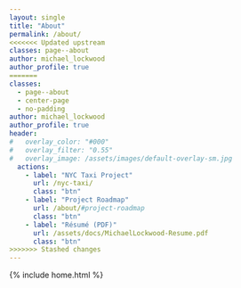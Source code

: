 ```yaml
---
layout: single
title: "About"
permalink: /about/
<<<<<<< Updated upstream
classes: page--about
author: michael_lockwood
author_profile: true
=======
classes: 
  - page--about
  - center-page
  - no-padding
author: michael_lockwood
author_profile: true
header:
#   overlay_color: "#000"
#   overlay_filter: "0.55"
#   overlay_image: /assets/images/default-overlay-sm.jpg
  actions:
    - label: "NYC Taxi Project"
      url: /nyc-taxi/
      class: "btn"
    - label: "Project Roadmap"
      url: /about/#project-roadmap
      class: "btn"
    - label: "Résumé (PDF)"
      url: /assets/docs/MichaelLockwood-Resume.pdf
      class: "btn"
>>>>>>> Stashed changes
---
```


{% include home.html %}


